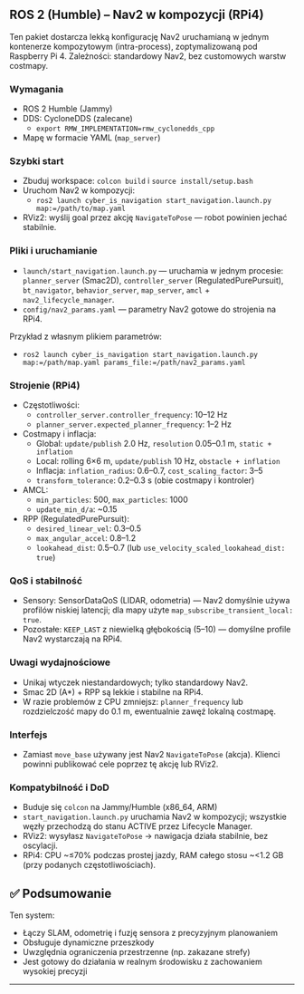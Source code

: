 ## ROS 2 (Humble) – Nav2 w kompozycji (RPi4)

Ten pakiet dostarcza lekką konfigurację Nav2 uruchamianą w jednym kontenerze kompozytowym (intra-process), zoptymalizowaną pod Raspberry Pi 4. Zależności: standardowy Nav2, bez customowych warstw costmapy.

### Wymagania
- ROS 2 Humble (Jammy)
- DDS: CycloneDDS (zalecane)
  - `export RMW_IMPLEMENTATION=rmw_cyclonedds_cpp`
- Mapę w formacie YAML (`map_server`)

### Szybki start
- Zbuduj workspace: `colcon build` i `source install/setup.bash`
- Uruchom Nav2 w kompozycji:
  - `ros2 launch cyber_is_navigation start_navigation.launch.py map:=/path/to/map.yaml`
- RViz2: wyślij goal przez akcję `NavigateToPose` — robot powinien jechać stabilnie.

### Pliki i uruchamianie
- `launch/start_navigation.launch.py` — uruchamia w jednym procesie: `planner_server` (Smac2D), `controller_server` (RegulatedPurePursuit), `bt_navigator`, `behavior_server`, `map_server`, `amcl` + `nav2_lifecycle_manager`.
- `config/nav2_params.yaml` — parametry Nav2 gotowe do strojenia na RPi4.

Przykład z własnym plikiem parametrów:
- `ros2 launch cyber_is_navigation start_navigation.launch.py map:=/path/map.yaml params_file:=/path/nav2_params.yaml`

### Strojenie (RPi4)
- Częstotliwości:
  - `controller_server.controller_frequency`: 10–12 Hz
  - `planner_server.expected_planner_frequency`: 1–2 Hz
- Costmapy i inflacja:
  - Global: `update/publish` 2.0 Hz, `resolution` 0.05–0.1 m, `static + inflation`
  - Local: rolling 6×6 m, `update/publish` 10 Hz, `obstacle + inflation`
  - Inflacja: `inflation_radius`: 0.6–0.7, `cost_scaling_factor`: 3–5
  - `transform_tolerance`: 0.2–0.3 s (obie costmapy i kontroler)
- AMCL:
  - `min_particles`: 500, `max_particles`: 1000
  - `update_min_d/a`: ~0.15
- RPP (RegulatedPurePursuit):
  - `desired_linear_vel`: 0.3–0.5
  - `max_angular_accel`: 0.8–1.2
  - `lookahead_dist`: 0.5–0.7 (lub `use_velocity_scaled_lookahead_dist: true`)

### QoS i stabilność
- Sensory: SensorDataQoS (LIDAR, odometria) — Nav2 domyślnie używa profilów niskiej latencji; dla mapy użyte `map_subscribe_transient_local: true`.
- Pozostałe: `KEEP_LAST` z niewielką głębokością (5–10) — domyślne profile Nav2 wystarczają na RPi4.

### Uwagi wydajnościowe
- Unikaj wtyczek niestandardowych; tylko standardowy Nav2.
- Smac 2D (A*) + RPP są lekkie i stabilne na RPi4.
- W razie problemów z CPU zmniejsz: `planner_frequency` lub rozdzielczość mapy do 0.1 m, ewentualnie zawęź lokalną costmapę.

### Interfejs
- Zamiast `move_base` używany jest Nav2 `NavigateToPose` (akcja). Klienci powinni publikować cele poprzez tę akcję lub RViz2.

### Kompatybilność i DoD
- Buduje się `colcon` na Jammy/Humble (x86_64, ARM)
- `start_navigation.launch.py` uruchamia Nav2 w kompozycji; wszystkie węzły przechodzą do stanu ACTIVE przez Lifecycle Manager.
- RViz2: wysyłasz `NavigateToPose` → nawigacja działa stabilnie, bez oscylacji.
- RPi4: CPU ~≤70% podczas prostej jazdy, RAM całego stosu ~<1.2 GB (przy podanych częstotliwościach).

## ✅ Podsumowanie

Ten system:
- Łączy SLAM, odometrię i fuzję sensora z precyzyjnym planowaniem
- Obsługuje dynamiczne przeszkody
- Uwzględnia ograniczenia przestrzenne (np. zakazane strefy)
- Jest gotowy do działania w realnym środowisku z zachowaniem wysokiej precyzji

---
